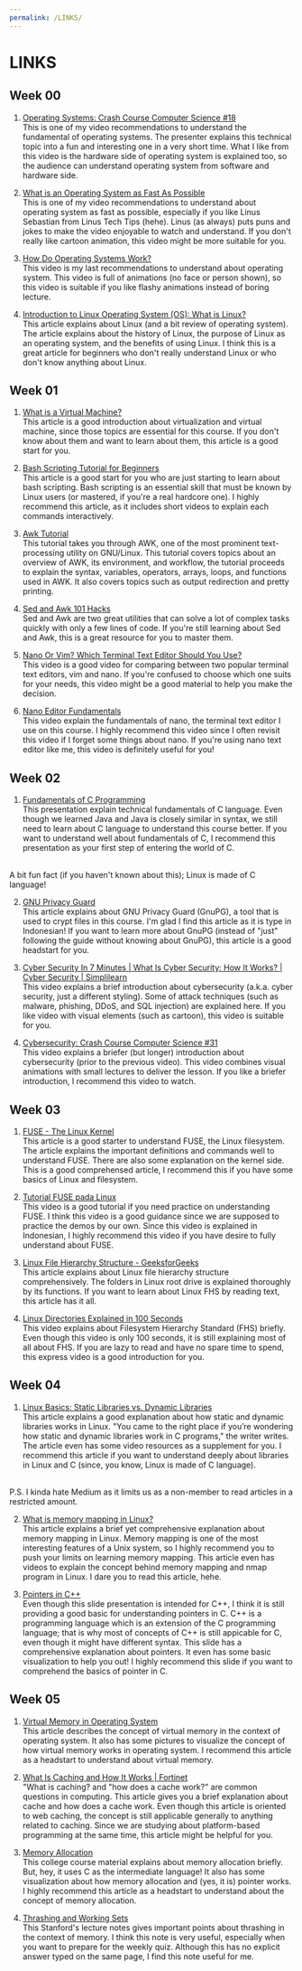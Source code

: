 ```yaml
---
permalink: /LINKS/
---
```


# LINKS

## Week 00

1. [Operating Systems: Crash Course Computer Science #18](https://www.youtube.com/watch?v=26QPDBe-NB8)<br>
This is one of my video recommendations to understand the fundamental of operating systems.
The presenter explains this technical topic into a fun and interesting one in a very short time.
What I like from this video is the hardware side of operating system is explained too, so the audience can understand operating system from software and hardware side.

2. [What is an Operating System as Fast As Possible](https://www.youtube.com/watch?v=pVzRTmdd9j0)<br>
This is one of my video recommendations to understand about operating system as fast as possible, especially if you like Linus Sebastian from Linus Tech Tips (hehe).
Linus (as always) puts puns and jokes to make the video enjoyable to watch and understand.
If you don't really like cartoon animation, this video might be more suitable for you.

3. [How Do Operating Systems Work?](https://www.youtube.com/watch?v=GjNp0bBrjmU)<br>
This video is my last recommendations to understand about operating system.
This video is full of animations (no face or person shown), so this video is suitable if you like flashy animations instead of boring lecture.

4. [Introduction to Linux Operating System (OS): What is Linux?](https://www.guru99.com/introduction-linux.html)<br>
This article explains about Linux (and a bit review of operating system).
The article explains about the history of Linux, the purpose of Linux as an operating system, and the benefits of using Linux.
I think this is a great article for beginners who don't really understand Linux or who don't know anything about Linux.

## Week 01

1. [What is a Virtual Machine?](https://blog.stackpath.com/virtual-machine/)<br>
This article is a good introduction about virtualization and virtual machine, since those topics are essential for this course.
If you don't know about them and want to learn about them, this article is a good start for you. 

2. [Bash Scripting Tutorial for Beginners](https://linuxconfig.org/bash-scripting-tutorial-for-beginners)<br>
This article is a good start for you who are just starting to learn about bash scripting.
Bash scripting is an essential skill that must be known by Linux users (or mastered, if you're a real hardcore one).
I highly recommend this article, as it includes short videos to explain each commands interactively.

3. [Awk Tutorial](https://www.tutorialspoint.com/awk/index.htm)<br>
This tutorial takes you through AWK, one of the most prominent text-processing utility on GNU/Linux.
This tutorial covers topics about an overview of AWK, its environment, and workflow, the tutorial proceeds to explain the syntax, variables, operators, arrays, loops, and functions used in AWK.
It also covers topics such as output redirection and pretty printing.

4. [Sed and Awk 101 Hacks](https://vds-admin.ru/sed-and-awk-101-hacks)<br>
Sed and Awk are two great utilities that can solve a lot of complex tasks quickly with only a few lines of code.
If you're still learning about Sed and Awk, this is a great resource for you to master them.

5. [Nano Or Vim? Which Terminal Text Editor Should You Use?](https://www.youtube.com/watch?v=vAwo7CLWlUc)<br>
This video is a good video for comparing between two popular terminal text editors, vim and nano.
If you're confused to choose which one suits for your needs, this video might be a good material to help you make the decision.

6. [Nano Editor Fundamentals](https://www.youtube.com/watch?v=gyKiDczLIZ4)<br>
This video explain the fundamentals of nano, the terminal text editor I use on this course.
I highly recommend this video since I often revisit this video if I forget some things about nano.
If you're using nano text editor like me, this video is definitely useful for you!

## Week 02

1. [Fundamentals of C Programming](https://www.researchgate.net/publication/342640273_Fundamentals_of_C_Programming)<br>
This presentation explain technical fundamentals of C language.
Even though we learned Java and Java is closely similar in syntax, we still need to learn about C language to understand this course better.
If you want to understand well about fundamentals of C, I recommend this presentation as your first step of entering the world of C.
<br>
A bit fun fact (if you haven't known about this); Linux is made of C language!

2. [GNU Privacy Guard](https://lms.onnocenter.or.id/wiki/index.php/GNU_Privacy_Guard)<br>
This article explains about GNU Privacy Guard (GnuPG), a tool that is used to crypt files in this course.
I'm glad I find this article as it is type in Indonesian!
If you want to learn more about GnuPG (instead of "just" following the guide without knowing about GnuPG), this article is a good headstart for you.

3. [Cyber Security In 7 Minutes | What Is Cyber Security: How It Works? | Cyber Security | Simplilearn](https://www.youtube.com/watch?v=inWWhr5tnEA)<br>
This video explains a brief introduction about cybersecurity (a.k.a. cyber security, just a different styling).
Some of attack techniques (such as malware, phishing, DDoS, and SQL injection) are explained here.
If you like video with visual elements (such as cartoon), this video is suitable for you.

4. [Cybersecurity: Crash Course Computer Science #31](https://www.youtube.com/watch?v=bPVaOlJ6ln0)<br>
This video explains a briefer (but longer) introduction about cybersecurity (prior to the previous video).
This video combines visual animations with small lectures to deliver the lesson.
If you like a briefer introduction, I recommend this video to watch.

## Week 03

1. [FUSE - The Linux Kernel](https://www.kernel.org/doc/html/latest/filesystems/fuse.html)<br>
This article is a good starter to understand FUSE, the Linux filesystem.
The article explains the important definitions and commands well to understand FUSE.
There are also some explanation on the kernel side.
This is a good comprehensed article, I recommend this if you have some basics of Linux and filesystem.

2. [Tutorial FUSE pada Linux](https://www.youtube.com/watch?v=Utkwg9Mwtsg)<br>
This video is a good tutorial if you need practice on understanding FUSE.
I think this video is a good guidance since we are supposed to practice the demos by our own.
Since this video is explained in Indonesian, I highly recommend this video if you have desire to fully understand about FUSE.

3. [Linux File Hierarchy Structure - GeeksforGeeks](https://www.geeksforgeeks.org/linux-file-hierarchy-structure/)<br>
This article explains about Linux file hierarchy structure comprehensively.
The folders in Linux root drive is explained thoroughly by its functions.
If you want to learn about Linux FHS by reading text, this article has it all.

4. [Linux Directories Explained in 100 Seconds](https://www.youtube.com/watch?v=42iQKuQodW4)<br>
This video explains about Filesystem Hierarchy Standard (FHS) briefly.
Even though this video is only 100 seconds, it is still explaining most of all about FHS.
If you are lazy to read and have no spare time to spend, this express video is a good introduction for you.

## Week 04

1. [Linux Basics: Static Libraries vs. Dynamic Libraries](https://medium.com/swlh/linux-basics-static-libraries-vs-dynamic-libraries-a7bcf8157779)<br>
This article explains a good explanation about how static and dynamic libraries works in Linux.
"You came to the right place if you’re wondering how static and dynamic libraries work in C programs," the writer writes.
The article even has some video resources as a supplement for you.
I recommend this article if you want to understand deeply about libraries in Linux and C (since, you know, Linux is made of C language).
<br>
P.S. I kinda hate Medium as it limits us as a non-member to read articles in a restricted amount.

2. [What is memory mapping in Linux?](https://ostoday.org/linux/what-is-memory-mapping-in-linux.html)<br>
This article explains a brief yet comprehensive explanation about memory mapping in Linux.
Memory mapping is one of the most interesting features of a Unix system, so I highly recommend you to push your limits on learning memory mapping.
This article even has videos to explain the concept behind memory mapping and nmap program in Linux.
I dare you to read this article, hehe.

3. [Pointers in C++](https://personal.utdallas.edu/~rkm010300/utd/cs3376/ppt/ch09.pdf)<br>
Even though this slide presentation is intended for C++, I think it is still providing a good basic for understanding pointers in C.
C++ is a programming language which is an extension of the C programming language; that is why most of concepts of C++ is still appicable for C, even though it might have different syntax.
This slide has a comprehensive explanation about pointers.
It even has some basic visualization to help you out!
I highly recommend this slide if you want to comprehend the basics of pointer in C.

## Week 05

1. [Virtual Memory in Operating System](https://www.geeksforgeeks.org/virtual-memory-in-operating-system/)<br>
This article describes the concept of virtual memory in the context of operating system.
It also has some pictures to visualize the concept of how virtual memory works in operating system.
I recommend this article as a headstart to understand about virtual memory.

2. [What Is Caching and How It Works | Fortinet](https://www.fortinet.com/resources/cyberglossary/what-is-caching)<br>
"What is caching? and "how does a cache work?" are common questions in computing.
This article gives you a brief explanation about cache and how does a cache work.
Even though this article is oriented to web caching, the concept is still applicable generally to anything related to caching.
Since we are studying about platform-based programming at the same time, this article might be helpful for you. 

3. [Memory Allocation](https://www.cs.uah.edu/~rcoleman/Common/C_Reference/MemoryAlloc.html)<br>
This college course material explains about memory allocation briefly.
But, hey, it uses C as the intermediate language!
It also has some visualization about how memory allocation and (yes, it is) pointer works.
I highly recommend this article as a headstart to understand about the concept of memory allocation.

4. [Thrashing and Working Sets](https://web.stanford.edu/~ouster/cgi-bin/cs140-winter12/lecture.php?topic=thrashing)<br>
This Stanford's lecture notes gives important points about thrashing in the context of memory.
I think this note is very useful, especially when you want to prepare for the weekly quiz.
Although this has no explicit answer typed on the same page, I find this note useful for me.
